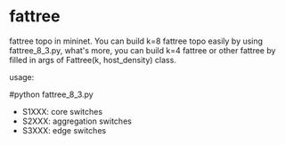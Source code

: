# fattree
fattree topo in mininet.
You can build k=8 fattree topo easily by using fattree_8_3.py, what's more, you can build k=4 fattree or other fattree by filled in args of Fattree(k, host_density) class.

usage:
  
  #python fattree_8_3.py
  
  * S1XXX: core switches
  * S2XXX: aggregation switches
  * S3XXX: edge switches


